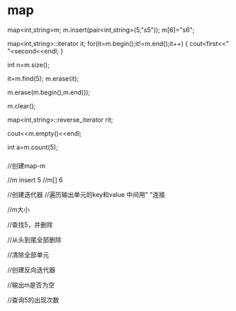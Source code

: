 

# map

map<int,string>m;
m.insert(pair<int,string>(5,"s5"));
m[6]="s6";

map<int,string>::iterator it;
for(it=m.begin();it!=m.end();it++)
{
cout<<it->first<<" "<<it->second<<endl;
}

int n=m.size();

it=m.find(5);
m.erase(it);

m.erase(m.begin(),m.end());

m.clear();

map<int,string>::reverse_iterator rit;

cout<<m.empty()<<endl;

int a=m.count(5);




#####

//创建map-m



//m insert 5
//m[]  6



//创建迭代器
//遍历输出单元的key和value 中间用" "连接



//m大小



//查找5，并删除



//从头到尾全部删除



//清除全部单元



//创建反向迭代器



//输出m是否为空



//查询5的出现次数
